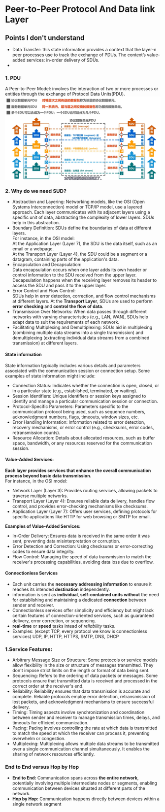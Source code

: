 # Peer-to-Peer Protocol And Data link Layer
## Points I don't understand
- Data Transfer: this state information provides a context that the layer-n peer processes use to track the exchange of PDUs. The context’s value-added services: in-order delivery of SDUs.
- 
### 1. PDU
A Peer-to-Peer Model: involves the interaction of two or more processes or entities through the exchange of Protocol Data Units(PDU).  
![img](https://github.com/Chin-Sun/Telecommunicataion-Network/blob/main/img/PDU%26SDU.PNG "PDU")

### 2. Why do we need SUD?
- Abstraction and Layering: Networking models, like the OSI (Open Systems Interconnection) model or TCP/IP model, use a layered approach. Each layer communicates with its adjacent layers using a specific unit of data, abstracting the complexity of lower layers. SDUs help in this abstraction.
- Boundary Definition: SDUs define the boundaries of data at different layers.  
For instance, in the OSI model:  
At the Application Layer (Layer 7), the SDU is the data itself, such as an email or a webpage.  
At the Transport Layer (Layer 4), the SDU could be a segment or a datagram, containing parts of the application's data.
- Encapsulation and Decapsulation:  
Data encapsulation occurs when one layer adds its own header or control information to the SDU received from the upper layer.  
Decapsulation happens when the receiving layer removes its header to access the SDU and pass it to the upper layer.  
- Error Control and Flow Control:  
SDUs help in error detection, correction, and flow control mechanisms at different layers.
At the **Transport Layer**, SDUs are used to perform **error checking** and **control the flow of data**.  
- Transmission Over Networks: When data passes through different networks with varying characteristics (e.g., LAN, WAN), SDUs help adapt data to suit the requirements of each network.
- Facilitating Multiplexing and Demultiplexing: SDUs aid in multiplexing (combining multiple data streams into a single transmission) and demultiplexing (extracting individual data streams from a combined transmission) at different layers.

#### State information
State information typically includes various details and parameters associated with the communication session or connection setup. Some examples of state information might include:  
- Connection Status: Indicates whether the connection is open, closed, or in a particular state (e.g., established, terminated, or waiting).  
- Session Identifiers: Unique identifiers or session keys assigned to identify and manage a particular communication session or connection.  
- Protocol-Specific Parameters: Parameters specific to the communication protocol being used, such as sequence numbers, acknowledgment numbers, flags, timeouts, window sizes, etc.  
- Error Handling Information: Information related to error detection, recovery mechanisms, or error control (e.g., checksums, error codes, retransmission counts).  
- Resource Allocation: Details about allocated resources, such as buffer space, bandwidth, or any resources reserved for the communication session.
#### Value-Added Services:
**Each layer provides services that enhance the overall communication process beyond basic data transmission.**   
For instance, in the OSI model:  
- Network Layer (Layer 3): Provides routing services, allowing packets to traverse multiple networks.  
- Transport Layer (Layer 4): Ensures reliable data delivery, handles flow control, and provides error-checking mechanisms like checksums.  
- Application Layer (Layer 7): Offers user services, defining protocols for specific applications like HTTP for web browsing or SMTP for email.  

**Examples of Value-Added Services:**
- In-Order Delivery: Ensures data is received in the same order it was sent, preventing data misinterpretation or corruption.
- Error Detection and Correction: Using checksums or error-correcting codes to ensure data integrity.
- Flow Control: Managing the speed of data transmission to match the receiver's processing capabilities, avoiding data loss due to overflow.

#### Connectionless Services
-  Each unit carries the **necessary addressing information** to ensure it reaches its intended **destination** independently.
-  information is sent as **individual**, **self-contained units** **without** the need for establishing and maintaining a dedicated **connection** between sender and receiver.
-  Connectionless services offer simplicity and efficiency but might lack certain features of connection-oriented services, such as guaranteed delivery, error correction, or sequencing.
-   **real-time** or **speed** tasks intead of *reliability* tasks.
-   Examples: (except TCP, every protocol we know is connectionless services) UDP, IP, HTTP, HTTPS, SMTP, DNS, DHCP

### 1.Service Features:
- Arbitrary Message Size or Structure: Some protocols or service models allow flexibility in the size or structure of messages transmitted. They don't impose strict limits on the length or format of data being sent.  
- Sequencing: Refers to the ordering of data packets or messages. Some protocols ensure that transmitted data is received and processed in the correct order at the receiver's end.
- Reliability: Reliability ensures that data transmission is accurate and complete. Reliable protocols employ error detection, retransmission of lost packets, and acknowledgment mechanisms to ensure successful delivery.  
- Timing: Timing aspects involve synchronization and coordination between sender and receiver to manage transmission times, delays, and timeouts for efficient communication.  
- Pacing: Pacing involves controlling the rate at which data is transmitted to match the speed at which the receiver can process it, preventing overwhelm or congestion.
- Multiplexing: Multiplexing allows multiple data streams to be transmitted over a single communication channel simultaneously. It enables the sharing of network resources efficiently.
### End to End versus Hop by Hop
- **End to End:** Communication spans across **the entire network**, potentially involving multiple intermediate nodes or segments, enabling communication between devices situated at different parts of the network.
- **Hop by Hop:** Communication happens directly between devices within a single network segment 
